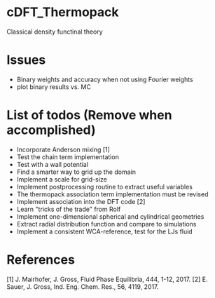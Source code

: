 # cDFT_Thermopack
Classical density functinal theory


# Issues
  * Binary weights and accuracy when not using Fourier weights
  * plot binary results vs. MC

# List of todos (Remove when accomplished)
  * Incorporate Anderson mixing [1]
  * Test the chain term implementation
  * Test with a wall potential
  * Find a smarter way to grid up the domain
  * Implement a scale for grid-size
  * Implement postprocessing routine to extract useful variables
  * The thermopack association term implementation must be revised
  * Implement association into the DFT code [2]
  * Learn "tricks of the trade" from Rolf
  * Implement one-dimensional spherical and cylindrical geometries
  * Extract radial distribution function and compare to simulations
  * Implement a consistent WCA-reference, test for the LJs fluid

# References
  [1] J. Mairhofer, J. Gross, Fluid Phase Equilibria, 444, 1-12, 2017.
  [2] E. Sauer, J. Gross, Ind. Eng. Chem. Res., 56, 4119, 2017.

